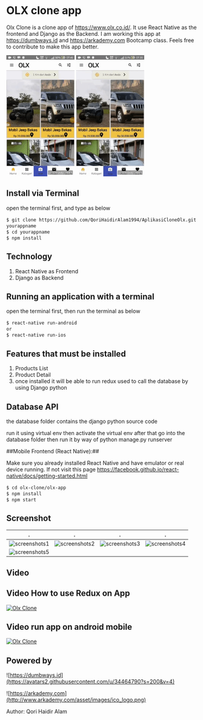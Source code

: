 # OLX clone app
Olx Clone is a clone app of https://www.olx.co.id/. It use React Native as the frontend and Django as the Backend. I am working this app at https://dumbways.id and https://arkademy.com Bootcamp class. Feels free to contribute to make this app better.

![gif](https://github.com/QoriHaidirAlam1994/AplikasiCloneOlx/blob/master/aplikasi%20OLX%20Clone/aplikasiOlx.gif)
![gif](https://github.com/QoriHaidirAlam1994/AplikasiCloneOlx/blob/master/aplikasi%20OLX%20Clone/aplikasiOlx2.gif)

## Install via Terminal
open the terminal first, and type as below
```
$ git clone https://github.com/QoriHaidirAlam1994/AplikasiCloneOlx.git yourappname
$ cd yourappname
$ npm install
```
## Technology

1. React Native as Frontend
2. Django as Backend

## Running an application with a terminal
open the terminal first, then run the terminal as below
```
$ react-native run-android
or
$ react-native run-ios
```
## Features that must be installed
1. Products List
2. Product Detail
3. once installed it will be able to run redux used to call the database by using Django python

## Database API

the database folder contains the django python source code

run it using virtual env
then activate the virtual env
after that go into the database folder
then run it by way of python manage.py runserver

##Mobile Frontend (React Native):##

Make sure you already installed React Native and have emulator or real device running. If not visit this page https://facebook.github.io/react-native/docs/getting-started.html
```
$ cd olx-clone/olx-app
$ npm install
$ npm start
```

## Screenshot
.                          |  .                        |  .                        |  .  
:-------------------------:|:-------------------------:|:-------------------------:|:-------------------------:
![screenshots1](https://image.ibb.co/mrM0V8/photo6107064271230838729.jpg)  |  ![screenshots2](https://image.ibb.co/it6Zq8/photo6107064271230838730.jpg)  |  ![screenshots3](https://image.ibb.co/d99Xco/photo6107064271230838731.jpg)  |  ![screenshots4](https://image.ibb.co/mQbOiT/photo6107064271230838733.jpg)
![screenshots5](https://image.ibb.co/eKNUOT/photo6107064271230838732.jpg)  |

## Video

## Video How to use Redux on App ##
[![Olx Clone](https://img.youtube.com/vi/23wI3JU_8-E/0.jpg)](https://www.youtube.com/watch?v=23wI3JU_8-E)

## Video run app on android mobile ##
[![Olx Clone](https://img.youtube.com/vi/HQNkcRIayQ0/0.jpg)](https://www.youtube.com/watch?v=HQNkcRIayQ0)


## Powered by

![https://dumbways.id](https://avatars2.githubusercontent.com/u/34464790?s=200&v=4)

![https://arkademy.com](http://www.arkademy.com/asset/images/ico_logo.png)

Author: Qori Haidir Alam
